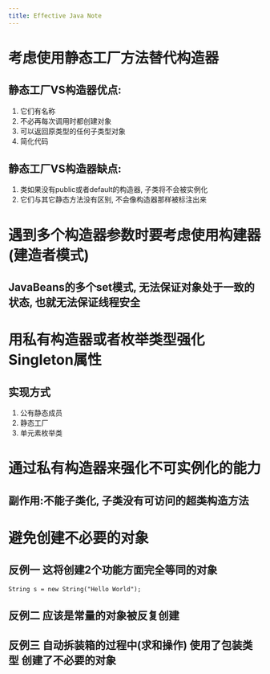 ```yaml
---
title: Effective Java Note
---
```


# 考虑使用静态工厂方法替代构造器  
## 静态工厂VS构造器优点:
  1. 它们有名称  
  2. 不必再每次调用时都创建对象  
  3. 可以返回原类型的任何子类型对象  
  4. 简化代码  
## 静态工厂VS构造器缺点:
  1. 类如果没有public或者default的构造器, 子类将不会被实例化  
  2. 它们与其它静态方法没有区别, 不会像构造器那样被标注出来  
# 遇到多个构造器参数时要考虑使用构建器(建造者模式)    
## JavaBeans的多个set模式, 无法保证对象处于一致的状态, 也就无法保证线程安全
# 用私有构造器或者枚举类型强化Singleton属性 
## 实现方式
  1. 公有静态成员  
  2. 静态工厂  
  3. 单元素枚举类  
# 通过私有构造器来强化不可实例化的能力
## 副作用:不能子类化, 子类没有可访问的超类构造方法    
# 避免创建不必要的对象
## 反例一 这将创建2个功能方面完全等同的对象
```
String s = new String("Hello World");
```
## 反例二 应该是常量的对象被反复创建
## 反例三 自动拆装箱的过程中(求和操作) 使用了包装类型 创建了不必要的对象
